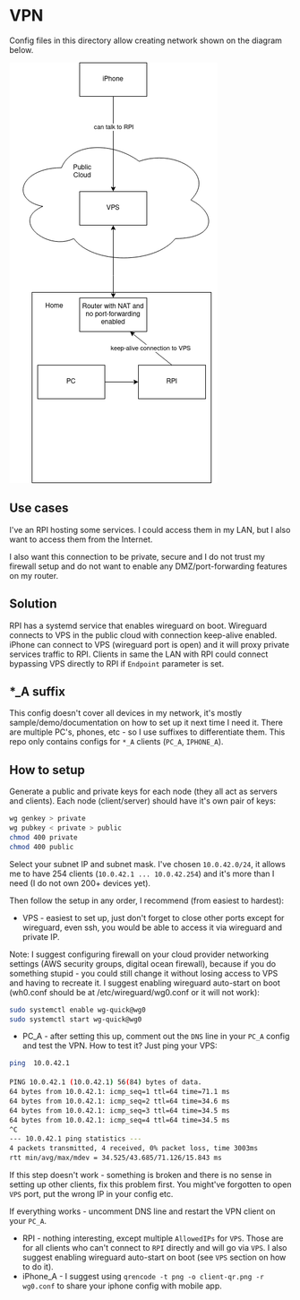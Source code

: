 # VPN

Config files in this directory allow creating network shown on the diagram below.

![Network diagram](network.png?raw=true "Network diagram")

## Use cases

I've an RPI hosting some services. I could access them in my LAN, but I also want to access them from the Internet.

I also want this connection to be private, secure and I do not trust my firewall setup and do not want to enable any DMZ/port-forwarding features on my router.

## Solution

RPI has a systemd service that enables wireguard on boot.
Wireguard connects to VPS in the public cloud with connection keep-alive enabled.
iPhone can connect to VPS (wireguard port is open) and it will proxy private services traffic to RPI.
Clients in same the LAN with RPI could connect bypassing VPS directly to RPI if `Endpoint` parameter is set.

## *_A suffix

This config doesn't cover all devices in my network, it's mostly sample/demo/documentation on how to set up it next time I need it. There are multiple PC's, phones, etc - so I use suffixes to differentiate them. This repo only contains configs for `*_A` clients (`PC_A`, `IPHONE_A`).

## How to setup

Generate a public and private keys for each node (they all act as servers and clients). Each node (client/server) should have it's own pair of keys:

```bash
wg genkey > private
wg pubkey < private > public
chmod 400 private
chmod 400 public
```

Select your subnet IP and subnet mask. I've chosen `10.0.42.0/24`, it allows me to have 254 clients (`10.0.42.1 ... 10.0.42.254`) and it's more than I need (I do not own 200+ devices yet).

Then follow the setup in any order, I recommend (from easiest to hardest):

- VPS - easiest to set up, just don't forget to close other ports except for wireguard, even ssh, you would be able to access it via wireguard and private IP.

Note: I suggest configuring firewall on your cloud provider networking settings (AWS security groups, digital ocean firewall), because if you do something stupid - you could still change it without losing access to VPS and having to recreate it. I suggest enabling wireguard auto-start on boot (wh0.conf should be at /etc/wireguard/wg0.conf or it will not work):

```bash
sudo systemctl enable wg-quick@wg0
sudo systemctl start wg-quick@wg0
```

- PC_A - after setting this up, comment out the `DNS` line in your `PC_A` config and test the VPN. How to test it? Just ping your VPS:

```bash
ping  10.0.42.1

PING 10.0.42.1 (10.0.42.1) 56(84) bytes of data.
64 bytes from 10.0.42.1: icmp_seq=1 ttl=64 time=71.1 ms
64 bytes from 10.0.42.1: icmp_seq=2 ttl=64 time=34.6 ms
64 bytes from 10.0.42.1: icmp_seq=3 ttl=64 time=34.5 ms
64 bytes from 10.0.42.1: icmp_seq=4 ttl=64 time=34.5 ms
^C
--- 10.0.42.1 ping statistics ---
4 packets transmitted, 4 received, 0% packet loss, time 3003ms
rtt min/avg/max/mdev = 34.525/43.685/71.126/15.843 ms
```

If this step doesn't work - something is broken and there is no sense in setting up other clients, fix this problem first. You might've forgotten to open `VPS` port, put the wrong IP in your config etc.

If everything works - uncomment DNS line and restart the VPN client on your `PC_A`.

- RPI - nothing interesting, except multiple `AllowedIPs` for `VPS`. Those are for all clients who can't connect to `RPI` directly and will go via `VPS`. I also suggest enabling wireguard auto-start on boot (see `VPS` section on how to do it).
- iPhone_A - I suggest using `qrencode -t png -o client-qr.png -r wg0.conf` to share your iphone config with mobile app.
